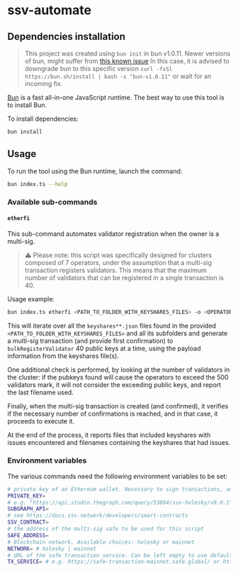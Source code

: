 # ssv-automate


## Dependencies installation

> This project was created using `bun init` in bun v1.0.11.
> Newer versions of bun, might suffer from [this known issue](https://github.com/oven-sh/bun/issues/267)
> In this case, it is advised to downgrade bun to this specific version `curl -fsSl https://bun.sh/install | bash -s "bun-v1.0.11"` or wait for an incoming fix.

[Bun](https://bun.sh) is a fast all-in-one JavaScript runtime. The best way to use this tool is to install Bun.

To install dependencies:

```bash
bun install
```

## Usage

To run the tool using the Bun runtime, launch the command:

```bash
bun index.ts --help
```

### Available sub-commands

#### `etherfi`

This sub-command automates validator registration when the owner is a multi-sig.

> ⚠️ Please note: this script was specifically designed for clusters composed of 7 operators, under the assumption that a multi-sig transaction registers validators. This means that the maximum number of validators that can be registered in a single transaction is 40.

Usage example:

```sh
bun index.ts etherfi <PATH_TO_FOLDER_WITH_KEYSHARES_FILES> -o <OPERATOR_ID1>,<OPERATOR_ID2>,<OPERATOR_ID3>,<OPERATOR_ID4>
```

This will iterate over all the `keyshares**.json` files found in the provided `<PATH_TO_FOLDER_WITH_KEYSHARES_FILES>` and all its subfolders and generate a multi-sig transaction (and provide first confirmation) to `bulkRegisterValidator` 40 public keys at a time, using the payload information from the keyshares file(s).

One additional check is performed, by looking at the number of validators in the cluster: if the pubkeys found will cause the operators to exceed the 500 validators mark, it will not consider the exceeding public keys, and report the last filename used.

Finally, when the multi-sig transaction is created (and confirmed), it verifies if the necessary number of confirmations is reached, and in that case, it proceeds to execute it.

At the end of the process, it reports files that included keyshares with issues encountered and filenames containing the keyshares that had issues.

### Environment variables

The various commands need the following environment variables to be set:

```sh
# private key of an Ethereum wallet. Necessary to sign transactions, and it **must** the the wallet of the `owner`.
PRIVATE_KEY=
# e.g. "https://api.studio.thegraph.com/query/53804/ssv-holesky/v0.0.1"
SUBGRAPH_API=
# see https://docs.ssv.network/developers/smart-contracts
SSV_CONTRACT=
# the address of the multi-sig safe to be used for this script
SAFE_ADDRESS=
# Blockchain network. Available choices: holesky or mainnet
NETWORK= # holesky | mainnet
# URL of the safe transaction service. Can be left empty to use default (mainnet)
TX_SERVICE= # e.g. https://safe-transaction-mainnet.safe.global/ or https://transaction-holesky.holesky-safe.protofire.io/
```